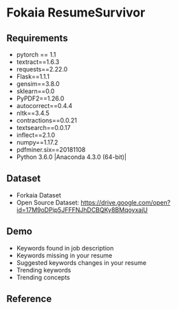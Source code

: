 # Fokaia ResumeSurvivor

## Requirements

* pytorch == 1.1
* textract==1.6.3
* requests==2.22.0
* Flask==1.1.1
* gensim==3.8.0
* sklearn==0.0
* PyPDF2==1.26.0
* autocorrect==0.4.4
* nltk==3.4.5
* contractions==0.0.21
* textsearch==0.0.17
* inflect==2.1.0
* numpy==1.17.2
* pdfminer.six==20181108
* Python 3.6.0 |Anaconda 4.3.0 (64-bit)|

## Dataset
* Forkaia Dataset
* Open Source Dataset: https://drive.google.com/open?id=17M9oDPip5JFFFNJhDCBQKy8BMqoyxajU

## Demo
* Keywords found in job description
* Keywords missing in your resume
* Suggested keywords changes in your resume
* Trending keywords
* Trending concepts


## Reference
